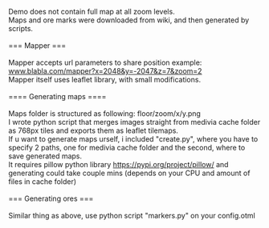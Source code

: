 Demo does not contain full map at all zoom levels.<br>
Maps and ore marks were downloaded from wiki, and then generated by scripts.<br>
<br>
=== Mapper ===<br>
<br>
Mapper accepts url parameters to share position example: www.blabla.com/mapper?x=2048&y=-2047&z=7&zoom=2<br>
Mapper itself uses leaflet library, with small modifications.<br>
<br>
==== Generating maps ====<br>
<br>
Maps folder is structured as following: floor/zoom/x/y.png<br>
I wrote python script that merges images straight from medivia cache folder as 768px tiles and exports them as leaflet tilemaps.<br>
If u want to generate maps urself, i included "create.py", where you have to specify 2 paths, one for medivia cache folder and the second, where to save generated maps.<br>
It requires pillow python library https://pypi.org/project/pillow/ and generating could take couple mins (depends on your CPU and amount of files in cache folder)<br>
<br>
=== Generating ores ===<br>
<br>
Similar thing as above, use python script "markers.py" on your config.otml<br>
